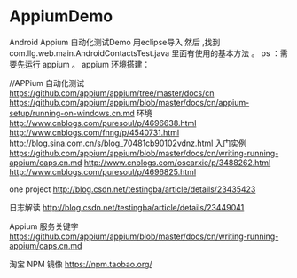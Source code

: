 # AppiumDemo
Android Appium 自动化测试Demo
用eclipse导入 然后 ,找到 com.llg.web.main.AndroidContactsTest.java  里面有使用的基本方法  。
ps ：需要先运行 appium 。
appium 环境搭建：

//APPium 自动化测试
https://github.com/appium/appium/tree/master/docs/cn
https://github.com/appium/appium/blob/master/docs/cn/appium-setup/running-on-windows.cn.md
环境
http://www.cnblogs.com/puresoul/p/4696638.html
http://www.cnblogs.com/fnng/p/4540731.html
http://blog.sina.com.cn/s/blog_70481cb90102vdnz.html
入门实例
https://github.com/appium/appium/blob/master/docs/cn/writing-running-appium/caps.cn.md
http://www.cnblogs.com/oscarxie/p/3488262.html
http://www.cnblogs.com/puresoul/p/4696825.html

one project
http://blog.csdn.net/testingba/article/details/23435423

日志解读
http://blog.csdn.net/testingba/article/details/23449041

Appium 服务关键字
https://github.com/appium/appium/blob/master/docs/cn/writing-running-appium/caps.cn.md


淘宝 NPM 镜像
https://npm.taobao.org/



